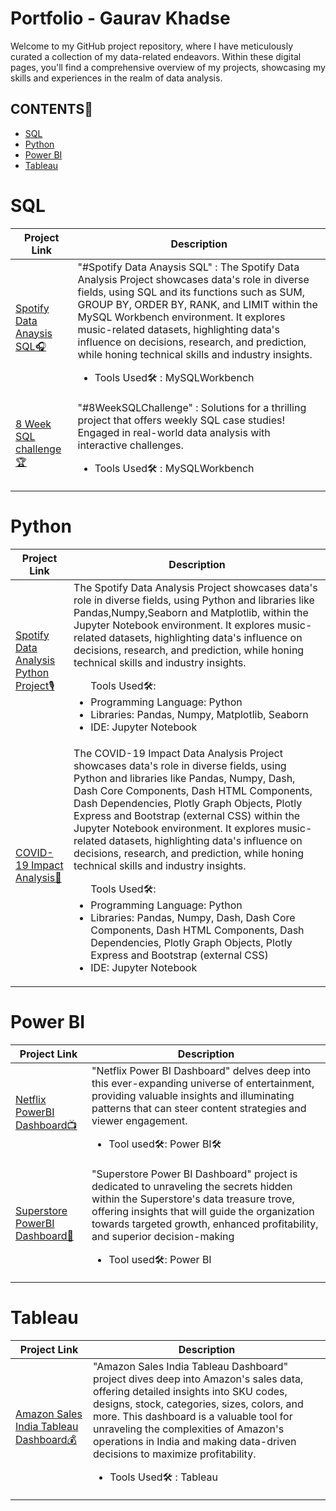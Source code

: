 

# Portfolio - Gaurav Khadse
<p>Welcome to my GitHub project repository, where I have meticulously curated a collection of my data-related endeavors. Within these digital pages, you'll find a comprehensive overview of my projects, showcasing my skills and experiences in the realm of data analysis. </p>
<h2>CONTENTS📝</h2>
<ul>
  <li><a href="#sql">SQL</a></li>
   <li><a href="#python">Python</a></li>
   <li><a href="#powerbi">Power BI</a></li>
   <li><a href="#tableau">Tableau</a></li>
</ul>

<h1><a name="sql">SQL</a></h1>

| Project Link | Description |
| ------------ | ------------| 
| <a href="https://github.com/Gaurav-Khadse/Spotify_Data_Analysis_SQL">Spotify Data Anaysis SQL🎧</a><br> | "#Spotify Data Anaysis SQL" : The Spotify Data Analysis Project showcases data's role in diverse fields, using SQL and its functions such as SUM, GROUP BY, ORDER BY, RANK, and LIMIT within the MySQL Workbench environment. It explores music-related datasets, highlighting data's influence on decisions, research, and prediction, while honing technical skills and industry insights.<br><p><ul><li>Tools Used🛠️ : MySQLWorkbench</li></ul></p> | 
| <a href="https://github.com/Gaurav-Khadse/8_Week_SQL_challenge">8 Week SQL challenge🏆</a><br> | "#8WeekSQLChallenge" : Solutions for a thrilling project that offers weekly SQL case studies! Engaged in real-world data analysis with interactive challenges.<br><p><ul><li>Tools Used🛠️ : MySQLWorkbench</li></ul></p> | 


<h1><a name="python">Python</a></h1>

| Project Link | Description |
| ------------ | ------------| 
| <a href="https://github.com/Mariyajoseph24/Spotify_Data_Analysis_Python_Project">Spotify Data Analysis Python Project🎙️</a><br> | The Spotify Data Analysis Project showcases data's role in diverse fields, using Python and libraries like Pandas,Numpy,Seaborn and Matplotlib, within the Jupyter Notebook environment. It explores music-related datasets, highlighting data's influence on decisions, research, and prediction, while honing technical skills and industry insights.<br><p><ul>Tools Used🛠️:<br><li>Programming Language: Python<br></li><li>Libraries: Pandas, Numpy, Matplotlib, Seaborn<br></li><li>IDE: Jupyter Notebook<br></li></ul></p> | 
| <a href="https://github.com/Gaurav-Khadse/COVID-19_Impact_Analysis.">COVID-19 Impact Analysis🦠</a><br> | The COVID-19 Impact Data Analysis Project showcases data's role in diverse fields, using Python and libraries like Pandas, Numpy, Dash, Dash Core Components, Dash HTML Components, Dash Dependencies, Plotly Graph Objects, Plotly Express  and Bootstrap (external CSS)	 within the Jupyter Notebook environment. It explores music-related datasets, highlighting data's influence on decisions, research, and prediction, while honing technical skills and industry insights.<br><p><ul>Tools Used🛠️:<br><li>Programming Language: Python</li><li>Libraries:  Pandas, Numpy, Dash, Dash Core Components, Dash HTML Components, Dash Dependencies, Plotly Graph Objects, Plotly Express  and Bootstrap (external CSS)</li><li>IDE: Jupyter Notebook</li></ul></p> |


<h1><a name="powerbi">Power BI</a></h1>

| Project Link | Description |
| ------------ | ------------| 
| <a href="https://github.com/Mariyajoseph24/Netflix_PowerBI_Dashboard">Netflix PowerBI Dashboard📺</a><br> | "Netflix Power BI Dashboard" delves deep into this ever-expanding universe of entertainment, providing valuable insights and illuminating patterns that can steer content strategies and viewer engagement.<br><p><ul><li>Tool used🛠️: Power BI🛠</li></p>| 
| <a href="https://github.com/Mariyajoseph24/Superstore_PowerBI_Dashboard">Superstore PowerBI Dashboard🏪</a><br> | "Superstore Power BI Dashboard" project is dedicated to unraveling the secrets hidden within the Superstore's data treasure trove, offering insights that will guide the organization towards targeted growth, enhanced profitability, and superior decision-making<ul><li>Tool used🛠️: Power BI</li></p> | 

<h1><a name="tableau">Tableau</a></h1>

| Project Link | Description |
| ------------ | ------------| 
| <a href="https://github.com/Mariyajoseph24/Amazon_Sales_India_Tableau_Dashboard">Amazon Sales India Tableau Dashboard💰</a><br> | "Amazon Sales India Tableau Dashboard" project dives deep into Amazon's sales data, offering detailed insights into SKU codes, designs, stock, categories, sizes, colors, and more. This dashboard is a valuable tool for unraveling the complexities of Amazon's operations in India and making data-driven decisions to maximize profitability.<br><p><ul><li>Tools Used🛠️ : Tableau</li></ul></p> | 
